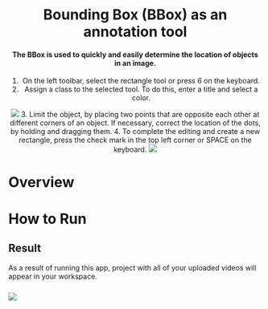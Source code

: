 <div align="center" markdown>


# Bounding Box (BBox) as an annotation tool
  #### The BBox is used to quickly and easily determine the location of objects in an image.
  1. On the left toolbar, select the rectangle tool or press 6 on the keyboard.
  2. Assign a class to the selected tool. To do this, enter a title and select a color.
  <img src=“https://user-images.githubusercontent.com/119248312/205755949-c7582012-960b-4a4a-81f7-fb504b8d95d7.gif”/>
  3. Limit the object, by placing two points that are opposite each other at different corners of an object. If necessary, correct the location of the dots, by holding and dragging them.
  4. To complete the editing and create a new rectangle, press the check mark in the top left corner or SPACE on the keyboard.
  <img src=“https://user-images.githubusercontent.com/119248312/205759156-9b35a41c-ab92-4db2-891e-aa1e1dec171c.gif”/>

  


</div>

# Overview


# How to Run




## Result

As a result of running this app, project with all of your uploaded videos will appear in your workspace.

<img src="https://user-images.githubusercontent.com/115161827/203787133-aaea00c0-7246-40b9-9023-f4131e753e26.gif"  style='padding-top: 10px'>

